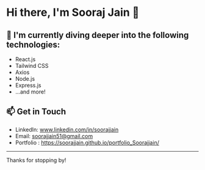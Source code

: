 # Hi there, I'm Sooraj Jain 👋

## 🌱 I'm currently diving deeper into the following technologies:
- React.js
- Tailwind CSS
- Axios
- Node.js 
- Express.js
- ...and more!

## 📫 Get in Touch
- LinkedIn: www.linkedin.com/in/soorajjain
- Email: soorajjain51@gmail.com
- Portfolio : https://soorajjain.github.io/portfolio_Soorajjain/
---

Thanks for stopping by!
